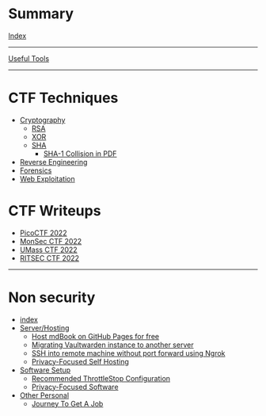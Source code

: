 # Summary

[Index](./index.md)

----

[Useful Tools](./tools.md)

----

# CTF Techniques

- [Cryptography](./ctf/crypto/index.md)
	- [RSA](./ctf/crypto/rsa/index.md)
	- [XOR](./ctf/crypto/xor/index.md)
	- [SHA](./ctf/crypto/sha/index.md)
		- [SHA-1 Collision in PDF]()
- [Reverse Engineering]()
- [Forensics]()
- [Web Exploitation]()


# CTF Writeups

- [PicoCTF 2022]()
- [MonSec CTF 2022]()
- [UMass CTF 2022]()
- [RITSEC CTF 2022]()


----

#  Non security

- [index](_index.md)
- [Server/Hosting]()
	- [Host mdBook on GitHub Pages for free]()
	- [Migrating Vaultwarden instance to another server]()
	- [SSH into remote machine without port forward using Ngrok]()
	- [Privacy-Focused Self Hosting]()
- [Software Setup]()
	- [Recommended ThrottleStop Configuration]()
	- [Privacy-Focused Software]()
- [Other Personal]()
	- [Journey To Get A Job]()
		  